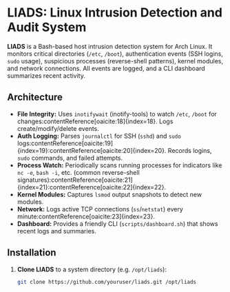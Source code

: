 # LIADS: Linux Intrusion Detection and Audit System

**LIADS** is a Bash-based host intrusion detection system for Arch Linux. It monitors critical directories (`/etc`, `/boot`), authentication events (SSH logins, `sudo` usage), suspicious processes (reverse-shell patterns), kernel modules, and network connections. All events are logged, and a CLI dashboard summarizes recent activity.

## Architecture

- **File Integrity:** Uses `inotifywait` (inotify-tools) to watch `/etc`, `/boot` for changes:contentReference[oaicite:18]{index=18}. Logs create/modify/delete events.
- **Auth Logging:** Parses `journalctl` for SSH (`sshd`) and `sudo` logs:contentReference[oaicite:19]{index=19}:contentReference[oaicite:20]{index=20}. Records logins, `sudo` commands, and failed attempts.
- **Process Watch:** Periodically scans running processes for indicators like `nc -e`, `bash -i`, etc. (common reverse-shell signatures):contentReference[oaicite:21]{index=21}:contentReference[oaicite:22]{index=22}.
- **Kernel Modules:** Captures `lsmod` output snapshots to detect new modules.
- **Network:** Logs active TCP connections (`ss`/`netstat`) every minute:contentReference[oaicite:23]{index=23}.
- **Dashboard:** Provides a friendly CLI (`scripts/dashboard.sh`) that shows recent logs and summaries.

## Installation

1. **Clone LIADS** to a system directory (e.g. `/opt/liads`):
   ```bash
   git clone https://github.com/youruser/liads.git /opt/liads
